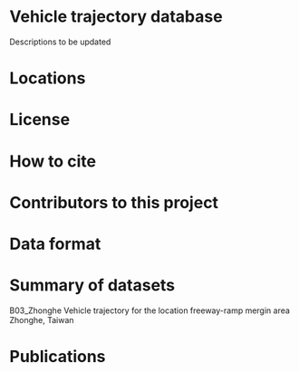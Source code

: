 # Vehicle trajectory database

Descriptions to be updated

# Locations 



# License

# How to cite

# Contributors to this project

# Data format

# Summary of datasets


B03_Zhonghe
Vehicle trajectory for the location freeway-ramp mergin area Zhonghe, Taiwan


# Publications

